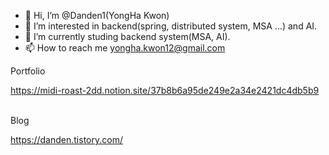- 👋 Hi, I’m @Danden1(YongHa Kwon)
- 👀 I’m interested in backend(spring, distributed system, MSA ...) and AI.
- 🌱 I’m currently studing backend system(MSA, AI).
- 📫 How to reach me yongha.kwon12@gmail.com

<!---
Danden1/Danden1 is a ✨ special ✨ repository because its `README.md` (this file) appears on your GitHub profile.
You can click the Preview link to take a look at your changes.
--->




Portfolio

https://midi-roast-2dd.notion.site/37b8b6a95de249e2a34e2421dc4db5b9

<br>
Blog

https://danden.tistory.com/


